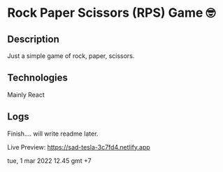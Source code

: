 # Rock Paper Scissors (RPS) Game 🤓 

## Description

Just a simple game of rock, paper, scissors.

## Technologies

Mainly React

## Logs

Finish.... will write readme later.

Live Preview: https://sad-tesla-3c7fd4.netlify.app

tue, 1 mar 2022 12.45 gmt +7

